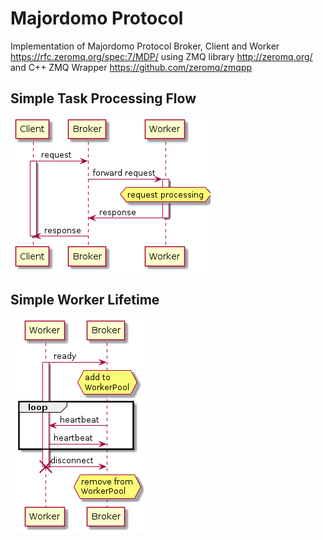 # Majordomo Protocol 

Implementation of Majordomo Protocol Broker, Client and Worker https://rfc.zeromq.org/spec:7/MDP/
using ZMQ library http://zeromq.org/ and C++ ZMQ Wrapper https://github.com/zeromq/zmqpp

## Simple Task Processing Flow

![diagram](diagrams/simple_request.png)

## Simple Worker Lifetime

![diagram](diagrams/worker_lifetime.png)
